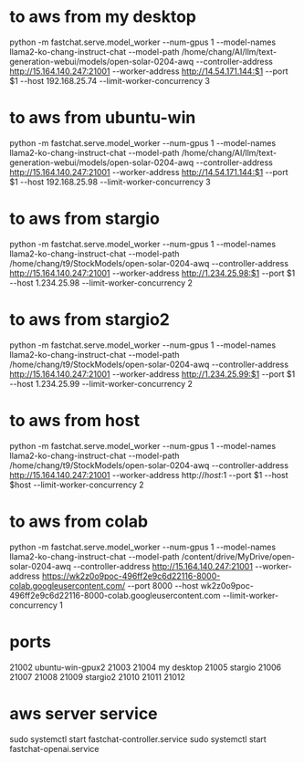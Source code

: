 # to aws from my desktop
python -m fastchat.serve.model_worker --num-gpus 1 --model-names llama2-ko-chang-instruct-chat --model-path /home/chang/AI/llm/text-generation-webui/models/open-solar-0204-awq --controller-address http://15.164.140.247:21001 --worker-address http://14.54.171.144:$1 --port $1 --host 192.168.25.74 --limit-worker-concurrency 3

# to aws from ubuntu-win
python -m fastchat.serve.model_worker --num-gpus 1 --model-names llama2-ko-chang-instruct-chat --model-path /home/chang/AI/llm/text-generation-webui/models/open-solar-0204-awq --controller-address http://15.164.140.247:21001 --worker-address http://14.54.171.144:$1 --port $1 --host 192.168.25.98 --limit-worker-concurrency 3

# to aws from stargio
python -m fastchat.serve.model_worker --num-gpus 1 --model-names llama2-ko-chang-instruct-chat --model-path /home/chang/t9/StockModels/open-solar-0204-awq --controller-address http://15.164.140.247:21001 --worker-address http://1.234.25.98:$1 --port $1 --host 1.234.25.98 --limit-worker-concurrency 2

# to aws from stargio2
python -m fastchat.serve.model_worker --num-gpus 1 --model-names llama2-ko-chang-instruct-chat --model-path /home/chang/t9/StockModels/open-solar-0204-awq --controller-address http://15.164.140.247:21001 --worker-address http://1.234.25.99:$1 --port $1 --host 1.234.25.99 --limit-worker-concurrency 2

# to aws from host
python -m fastchat.serve.model_worker --num-gpus 1 --model-names llama2-ko-chang-instruct-chat --model-path /home/chang/t9/StockModels/open-solar-0204-awq --controller-address http://15.164.140.247:21001 --worker-address http://$host:$1 --port $1 --host $host --limit-worker-concurrency 2

# to aws from colab
python -m fastchat.serve.model_worker --num-gpus 1 --model-names llama2-ko-chang-instruct-chat --model-path /content/drive/MyDrive/open-solar-0204-awq --controller-address http://15.164.140.247:21001 --worker-address https://wk2z0o9poc-496ff2e9c6d22116-8000-colab.googleusercontent.com/ --port 8000 --host wk2z0o9poc-496ff2e9c6d22116-8000-colab.googleusercontent.com --limit-worker-concurrency 1

# ports
21002 ubuntu-win-gpux2
21003
21004 my desktop
21005 stargio
21006
21007
21008
21009 stargio2
21010
21011
21012

# aws server service
sudo systemctl start fastchat-controller.service
sudo systemctl start fastchat-openai.service